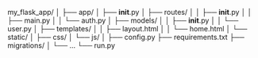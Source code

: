 my_flask_app/
│
├── app/
│   ├── __init__.py
│   ├── routes/
│   │   ├── __init__.py
│   │   ├── main.py
│   │   └── auth.py
│   ├── models/
│   │   ├── __init__.py
│   │   └── user.py
│   ├── templates/
│   │   ├── layout.html
│   │   └── home.html
│   └── static/
│       ├── css/
│       └── js/
│
├── config.py
├── requirements.txt
├── migrations/
│   └── ...
└── run.py
